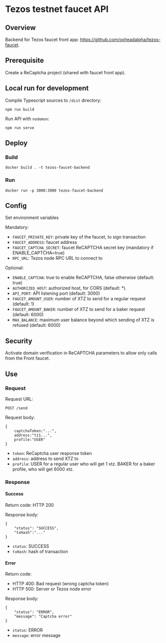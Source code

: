 # Tezos testnet faucet API

## Overview

Backend for Tezos faucet front app: https://github.com/oxheadalpha/tezos-faucet.

## Prerequisite

Create a ReCaptcha project (shared with faucet front app).


## Local run for development

Compile Typescript sources to `/dist` directory:

```
npm run build
```

Run API with `nodemon`:
```
npm run serve
```

## Deploy

### Build

```
docker build . -t tezos-faucet-backend
```

### Run

```
docker run -p 3000:3000 tezos-faucet-backend
```

## Config

Set environment variables

Mandatory:

- `FAUCET_PRIVATE_KEY`: private key of the faucet, to sign transaction
- `FAUCET_ADDRESS`: faucet address
- `FAUCET_CAPTCHA_SECRET`: faucet ReCAPTCHA secret key (mandatory if ENABLE_CAPTCHA=true)
- `RPC_URL`: Tezos node RPC URL to connect to

Optional:

- `ENABLE_CAPTCHA`: true to enable ReCAPTCHA, false otherwise (default: true)
- `AUTHORIZED_HOST`: authorized host, for CORS (default: *).
- `API_PORT`: API listening port (default: 3000)
- `FAUCET_AMOUNT_USER`: number of XTZ to send for a regular request (default: 1)
- `FAUCET_AMOUNT_BAKER`: number of XTZ to send for a baker request (default: 6000)
- `MAX_BALANCE`: maximum user balance beyond which sending of XTZ is refused (default: 6000)

## Security

Activate domain verification in ReCAPTCHA parameters to allow only calls from the Front faucet.

## Use

### Request

Request URL:
```
POST /send
```

Request body:
```
{
    captchaToken:"...",
    address:"tz1...",
    profile:"USER"
}
```

- `token`: ReCaptcha user response token
- `address`: address to send XTZ to
- `profile`: USER for a regular user who will get 1 xtz. BAKER for a baker profile, who will get 6000 xtz.

### Response

#### Success

Return code: HTTP 200

Response body:
```
{
    "status": "SUCCESS",
    "txHash":"..."
}
```

- `status`: SUCCESS
- `txHash`: hash of transaction


#### Error

Return code:

- HTTP 400: Bad request (wrong captcha token)
- HTTP 500: Server or Tezos node error


Response body:
```
{
    "status": "ERROR",
    "message": "Captcha error"
}
```

- `status`: ERROR
- `message`: error message
